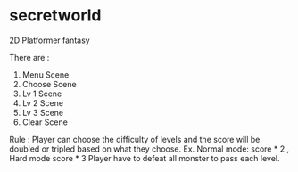 # secretworld
2D Platformer fantasy

There are :
1. Menu Scene
2. Choose Scene
3. Lv 1 Scene
4. Lv 2 Scene
5. Lv 3 Scene
6. Clear Scene

Rule :
Player can choose the difficulty of levels and the score will be doubled or tripled based on what they choose.
Ex. Normal mode: score * 2 , Hard mode score * 3
Player have to defeat all monster to pass each level.
